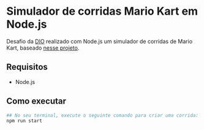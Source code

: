 # Simulador de corridas Mario Kart em Node.js

Desafio da [DIO](web.dio.me) realizado com Node.js um simulador de corridas de Mario Kart, baseado [nesse projeto](https://github.com/digitalinnovationone/formacao-nodejs/tree/main/03-projeto-mario-kart).

## Requisitos
 - Node.js

## Como executar
```bash
## No seu terminal, execute o seguinte comando para criar uma corrida:
npm run start
```
